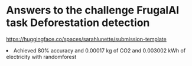 # Answers to the challenge FrugalAI task Deforestation detection

https://huggingface.co/spaces/sarahlunette/submission-template

<li>Achieved 80% accuracy and 0.00017 kg of CO2 and 0.003002 kWh of electricity with randomforest</li>
